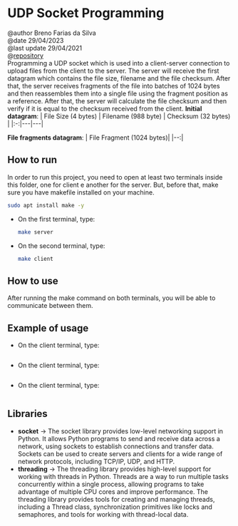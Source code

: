 
# UDP Socket Programming
@author Breno Farias da Silva    
@date 29/04/2023  
@last update 29/04/2021  
@[repository](https://github.com/BrenoFariasdaSilva/University/tree/main/Distributed%20Systems/Activity%2002%20-%20UDP%20Socket%20Programming/UDP%20File%20Upload%20System)  
Programming a UDP socket which is used into a client-server connection to upload files from the client to the server. The server will receive the first datagram which contains the file size, filename and the file checksum. After that, the server receives fragments of the file into batches of 1024 bytes and then reassembles them into a single file using the fragment position as a reference. After that, the server will calculate the file checksum and then verify if it is equal to the checksum received from the client.
**Initial datagram**:
| File Size (4 bytes) | Filename (988 byte) | Checksum (32 bytes) |
|:-:|---|---|

**File fragments datagram**:
| File Fragment (1024 bytes)|
|--:|

## How to run
In order to run this project, you need to open at least two terminals inside this folder, one for client e another for the server.
But, before that, make sure you have makefile installed on your machine.
```bash
sudo apt install make -y
```
* On the first terminal, type:  
    ```bash
    make server
    ```
* On the second terminal, type:  
    ```bash 
    make client
    ```
## How to use
After running the make command on both terminals, you will be able to communicate between them.  

## Example of usage
* On the client terminal, type:  
    ```bash
    
    ```
* On the client terminal, type:  
    ```bash
    
    ```
* On the client terminal, type:   
    ```bash
    
    ```

## Libraries
- **socket** -> The socket library provides low-level networking support in Python. It allows Python programs to send and receive data across a network, using sockets to establish connections and transfer data. Sockets can be used to create servers and clients for a wide range of network protocols, including TCP/IP, UDP, and HTTP.
- **threading** -> The threading library provides high-level support for working with threads in Python. Threads are a way to run multiple tasks concurrently within a single process, allowing programs to take advantage of multiple CPU cores and improve performance. The threading library provides tools for creating and managing threads, including a Thread class, synchronization primitives like locks and semaphores, and tools for working with thread-local data.